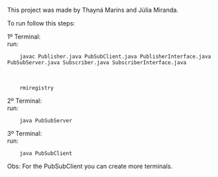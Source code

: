 This project was made by Thayná Marins and Júlia Miranda. 

To run follow this steps:    
  
1º Terminal:  
    run:  
    
        javac Publisher.java PubSubClient.java PublisherInterface.java PubSubServer.java Subscriber.java SubscriberInterface.java  
       
<br/>

        rmiregistry  
        

2º Terminal:  
    run:  
    
        java PubSubServer  

3º Terminal:  
    run:  
    
        java PubSubClient  

Obs: For the PubSubClient you can create more terminals.
